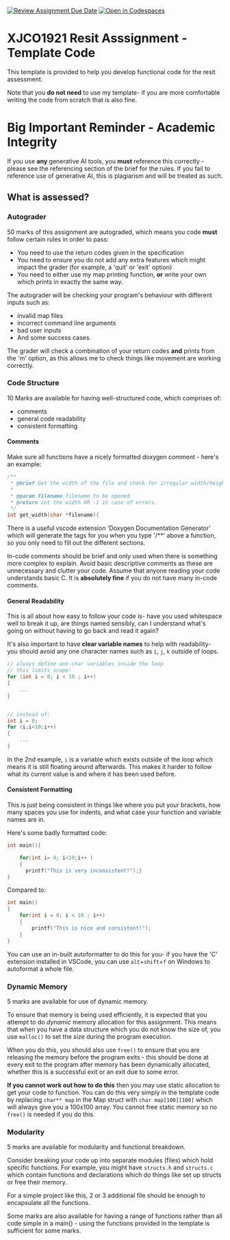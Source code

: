 [![Review Assignment Due Date](https://classroom.github.com/assets/deadline-readme-button-22041afd0340ce965d47ae6ef1cefeee28c7c493a6346c4f15d667ab976d596c.svg)](https://classroom.github.com/a/CdbFvmXG)
[![Open in Codespaces](https://classroom.github.com/assets/launch-codespace-2972f46106e565e64193e422d61a12cf1da4916b45550586e14ef0a7c637dd04.svg)](https://classroom.github.com/open-in-codespaces?assignment_repo_id=15414535)
# XJCO1921 Resit Asssignment - Template Code

This template is provided to help you develop functional code for the resit assessment.

Note that you **do not need** to use my template- if you are more comfortable writing the code from scratch that is also fine.

# Big Important Reminder - Academic Integrity

If you use **any** generative AI tools, you **must** reference this correctly - please see the referencing section of the brief for the rules. If you fail to reference use of generative AI, this is plagiarism and will be treated as such.

## What is assessed?

### Autograder

50 marks of this assignment are autograded, which means you code **must** follow certain rules in order to pass:

- You need to use the return codes given in the specification
- You need to ensure you do not add any extra features which might impact the grader (for example, a 'quit' or 'exit' option)
- You need to either use my map printing function, **or** write your own which prints in exactly the same way.

The autograder will be checking your program's behaviour with different inputs such as:
- invalid map files
- incorrect command line arguments
- bad user inputs
- And some success cases.

The grader will check a combination of your return codes **and** prints from the 'm' option, as this allows me to check things like movement are working correctly.

### Code Structure

10 Marks are available for having well-structured code, which comprises of:
- comments
- general code readability
- consistent formatting

#### Comments
Make sure all functions have a nicely formatted doxygen comment - here's an example:
```c
/**
 * @brief Get the width of the file and check for irregular width/height
 * 
 * @param filename filename to be opened
 * @return int the width OR -1 in case of errors.
 */
int get_width(char *filename){
```
There is a useful vscode extension 'Doxygen Documentation Generator' which will generate the tags for you when you type '/**' above a function, so you only need to fill out the different sections.

In-code comments should be brief and only used when there is something more complex to explain. Avoid basic descriptive comments as these are unnecessary and clutter your code. Assume that anyone reading your code understands basic C. It is **absolutely fine** if you do not have many in-code comments.

#### General Readability

This is all about how easy to follow your code is- have you used whitespace well to break it up, are things named sensibly, can I understand what's going on without having to go back and read it again?

It's also important to have **clear variable names** to help with readability- you should avoid any one character names such as `i`, `j`, `k` outside of loops.

```c
// always define one-char variables inside the loop
// this limits scope:
for (int i = 0; i < 10 ; i++)
{
    ...
}


// instead of:
int i = 0;
for (i;i<10;i++)
{
    ...
}
```

In the 2nd example, `i` is a variable which exists outside of the loop which means it is still floating around afterwards. This makes it harder to follow what its current value is and where it has been used before.

#### Consistent Formatting

This is just being consistent in things like where you put your brackets, how many spaces you use for indents, and what case your function and variable names are in.

Here's some badly formatted code:
```c
int main(){

    for(int i= 0; i<10;i++ )
    {
      printf("This is very inconsistent!");}
}
```
Compared to:
```c
int main()
{
    for(int i = 0; i < 10 ; i++)
    {
        printf("This is nice and consistent!");
    }
}
```

You can use an in-built autoformatter to do this for you- if you have the 'C' extension installed in VSCode, you can use `alt`+`shift`+`f` on Windows to autoformat a whole file.


### Dynamic Memory

5 marks are available for use of dynamic memory.

To ensure that memory is being used efficiently, it is expected that you attempt to do *dynamic* memory allocation for this assignment. This means that when you have a data structure which you do not know the size of, you use `malloc()` to set the size during the program execution.

When you do this, you should also use `free()` to ensure that you are releasing the memory before the program exits - this should be done at every exit to the program after memory has been dynamically allocated, whether this is a successful exit or an exit due to some error.

**If you cannot work out how to do this** then you may use static allocation to get your code to function. You can do this very simply in the template code by replacing `char** map` in the Map struct with `char map[100][100]` which will always give you a 100x100 array. You cannot free static memory so no `free()` is needed if you do this.

### Modularity

5 marks are available for modularity and functional breakdown.

Consider breaking your code up into separate modules (files) which hold specific functions. For example, you might have `structs.h` and `structs.c` which contain functions and declarations which do things like set up structs or free their memory. 

For a simple project like this, 2 or 3 additional file should be enough to encapsulate all the functions.

Some marks are also available for having a range of functions rather than all code simple in a main() - using the functions provided in the template is sufficient for some marks.
